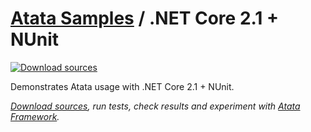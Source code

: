 # [Atata Samples](https://github.com/atata-framework/atata-samples) / .NET Core 2.1 + NUnit

[![Download sources](https://img.shields.io/badge/Download-sources-brightgreen.svg)](https://github.com/atata-framework/atata-samples/raw/master/_archives/NetCore.NUnit.zip)

Demonstrates Atata usage with .NET Core 2.1 + NUnit.

*[Download sources](https://github.com/atata-framework/atata-samples/raw/master/_archives/NetCore.NUnit.zip), run tests, check results and experiment with [Atata Framework](https://atata.io).*